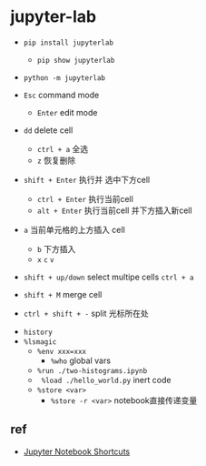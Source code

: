 # jupyter-lab

+ `pip install jupyterlab`
    + `pip show jupyterlab`

+ `python -m jupyterlab`

<!-- jupyter-lab shortcut -->
+ `Esc` command mode
    + `Enter` edit mode

+ `dd` delete cell
    + `ctrl + a` 全选
    + `z` 恢复删除

+ `shift + Enter` 执行并 选中下方cell
    + `ctrl + Enter` 执行当前cell
    + `alt + Enter` 执行当前cell 并下方插入新cell

+ `a` 当前单元格的上方插入 cell
    + `b` 下方插入
    + `x` `c` `v`
+ `shift + up/down` select multipe cells `ctrl + a`
+ `shift + M` merge cell
+ `ctrl + shift + -` split 光标所在处

<!-- jupyter-lab command -->
+ `history`
+ `%lsmagic`
    + `%env xxx=xxx`
        + `%who` global vars
    + `%run ./two-histograms.ipynb`
    + ` %load ./hello_world.py` inert code
    + `%store <var>`
        + `%store -r <var>` notebook直接传递变量

## ref
+ [Jupyter Notebook Shortcuts](https://towardsdatascience.com/jypyter-notebook-shortcuts-bf0101a98330)